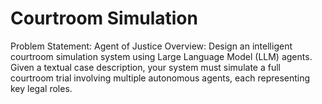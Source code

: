 # Courtroom Simulation
Problem Statement: Agent of Justice
Overview:
Design an intelligent courtroom simulation system using Large Language Model (LLM)
agents. Given a textual case description, your system must simulate a full courtroom trial
involving multiple autonomous agents, each representing key legal roles.